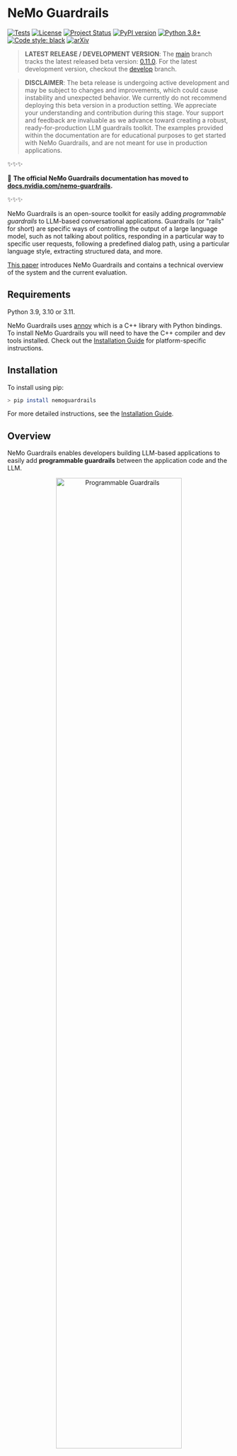 # NeMo Guardrails

[![Tests](https://img.shields.io/badge/Tests-passing-green)](#)
[![License](https://img.shields.io/badge/License-Apache%202.0-brightgreen.svg)](https://github.com/NVIDIA/NeMo-Guardrails/blob/main/LICENSE.md)
[![Project Status](https://img.shields.io/badge/Status-beta-orange)](#)
[![PyPI version](https://badge.fury.io/py/nemoguardrails.svg)](https://badge.fury.io/py/nemoguardrails)
[![Python 3.8+](https://img.shields.io/badge/python-3.8%2B-green)](https://www.python.org/downloads/)
[![Code style: black](https://img.shields.io/badge/code%20style-black-000000.svg)](https://github.com/psf/black)
[![arXiv](https://img.shields.io/badge/arXiv-2310.10501-b31b1b.svg)](https://arxiv.org/abs/2310.10501)

> **LATEST RELEASE / DEVELOPMENT VERSION**: The [main](https://github.com/NVIDIA/NeMo-Guardrails/tree/main) branch tracks the latest released beta version: [0.11.0](https://github.com/NVIDIA/NeMo-Guardrails/tree/v0.11.0). For the latest development version, checkout the [develop](https://github.com/NVIDIA/NeMo-Guardrails/tree/develop) branch.

> **DISCLAIMER**: The beta release is undergoing active development and may be subject to changes and improvements, which could cause instability and unexpected behavior. We currently do not recommend deploying this beta version in a production setting. We appreciate your understanding and contribution during this stage. Your support and feedback are invaluable as we advance toward creating a robust, ready-for-production LLM guardrails toolkit. The examples provided within the documentation are for educational purposes to get started with NeMo Guardrails, and are not meant for use in production applications.

✨✨✨

📌 **The official NeMo Guardrails documentation has moved to [docs.nvidia.com/nemo-guardrails](https://docs.nvidia.com/nemo-guardrails).**

✨✨✨

NeMo Guardrails is an open-source toolkit for easily adding *programmable guardrails* to LLM-based conversational applications. Guardrails (or "rails" for short) are specific ways of controlling the output of a large language model, such as not talking about politics, responding in a particular way to specific user requests, following a predefined dialog path, using a particular language style, extracting structured data, and more.

[This paper](https://arxiv.org/abs/2310.10501) introduces NeMo Guardrails and contains a technical overview of the system and the current evaluation.

## Requirements

Python 3.9, 3.10 or 3.11.

NeMo Guardrails uses [annoy](https://github.com/spotify/annoy) which is a C++ library with Python bindings. To install NeMo Guardrails you will need to have the C++ compiler and dev tools installed. Check out the [Installation Guide](https://docs.nvidia.com/nemo/guardrails/getting-started/installation-guide.html#prerequisites) for platform-specific instructions.

## Installation

To install using pip:

```bash
> pip install nemoguardrails
```

For more detailed instructions, see the [Installation Guide](https://docs.nvidia.com/nemo/guardrails/getting-started/installation-guide.html).

## Overview

NeMo Guardrails enables developers building LLM-based applications to easily add **programmable guardrails** between the application code and the LLM.

<div align="center">
  <img src="https://github.com/NVIDIA/NeMo-Guardrails/raw/develop/docs/_static/images/programmable_guardrails.png"  width="75%" alt="Programmable Guardrails">
</div>

Key benefits of adding *programmable guardrails* include:

- **Building Trustworthy, Safe, and Secure LLM-based Applications:** you can define rails to guide and safeguard conversations; you can choose to define the behavior of your LLM-based application on specific topics and prevent it from engaging in discussions on unwanted topics.

- **Connecting models, chains, and other services securely:** you can connect an LLM to other services (a.k.a. tools) seamlessly and securely.

- **Controllable dialog**: you can steer the LLM to follow pre-defined conversational paths, allowing you to design the interaction following conversation design best practices and enforce standard operating procedures (e.g., authentication, support).

### Protecting against LLM Vulnerabilities

NeMo Guardrails provides several mechanisms for protecting an LLM-powered chat application against common LLM vulnerabilities, such as jailbreaks and prompt injections. Below is a sample overview of the protection offered by different guardrails configuration for the example [ABC Bot](./examples/bots/abc) included in this repository. For more details, please refer to the [LLM Vulnerability Scanning](https://docs.nvidia.com/nemo/guardrails/evaluation/llm-vulnerability-scanning.html) page.

<div align="center">
<img src="https://github.com/NVIDIA/NeMo-Guardrails/raw/develop/docs/_static/images/abc-llm-vulnerability-scan-results.png" width="500">
</div>

### Use Cases

You can use programmable guardrails in different types of use cases:

1. **Question Answering** over a set of documents (a.k.a. Retrieval Augmented Generation): Enforce fact-checking and output moderation.
2. **Domain-specific Assistants** (a.k.a. chatbots): Ensure the assistant stays on topic and follows the designed conversational flows.
3. **LLM Endpoints**: Add guardrails to your custom LLM for safer customer interaction.
4. **LangChain Chains**: If you use LangChain for any use case, you can add a guardrails layer around your chains.
5. **Agents (COMING SOON)**: Add guardrails to your LLM-based agent.

### Usage

To add programmable guardrails to your application you can use the Python API or a guardrails server (see the [Server Guide](https://docs.nvidia.com/nemo/guardrails/user-guides/server-guide.html) for more details). Using the Python API is similar to using the LLM directly. Calling the guardrails layer instead of the LLM requires only minimal changes to the code base, and it involves two simple steps:

1. Loading a guardrails configuration and creating an `LLMRails` instance.
2. Making the calls to the LLM using the `generate`/`generate_async` methods.

```python
from nemoguardrails import LLMRails, RailsConfig

# Load a guardrails configuration from the specified path.
config = RailsConfig.from_path("PATH/TO/CONFIG")
rails = LLMRails(config)

completion = rails.generate(
    messages=[{"role": "user", "content": "Hello world!"}]
)
```

Sample output:

```json
{"role": "assistant", "content": "Hi! How can I help you?"}
```

The input and output format for the `generate` method is similar to the [Chat Completions API](https://platform.openai.com/docs/guides/gpt/chat-completions-api) from OpenAI.

#### Async API

NeMo Guardrails is an async-first toolkit as the core mechanics are implemented using the Python async model. The public methods have both a sync and an async version. For example: `LLMRails.generate` and `LLMRails.generate_async`.

### Supported LLMs

You can use NeMo Guardrails with multiple LLMs like OpenAI GPT-3.5, GPT-4, LLaMa-2, Falcon, Vicuna, or Mosaic. For more details, check out the [Supported LLM Models](https://docs.nvidia.com/nemo/guardrails/user-guides/configuration-guide.html#supported-llm-models) section in the Configuration Guide.

### Types of Guardrails

NeMo Guardrails supports five main types of guardrails:

<div align="center">
  <img src="https://github.com/NVIDIA/NeMo-Guardrails/raw/develop/docs/_static/images/programmable_guardrails_flow.png"  width="75%" alt="Programmable Guardrails Flow">
</div>

1. **Input rails**: applied to the input from the user; an input rail can reject the input, stopping any additional processing, or alter the input (e.g., to mask potentially sensitive data, to rephrase).

2. **Dialog rails**: influence how the LLM is prompted; dialog rails operate on canonical form messages for details see [Colang Guide](https://docs.nvidia.com/nemo/guardrails/user-guides/colang-language-syntax-guide.html)) and determine if an action should be executed, if the LLM should be invoked to generate the next step or a response, if a predefined response should be used instead, etc.

3. **Retrieval rails**: applied to the retrieved chunks in the case of a RAG (Retrieval Augmented Generation) scenario; a retrieval rail can reject a chunk, preventing it from being used to prompt the LLM, or alter the relevant chunks (e.g., to mask potentially sensitive data).

4. **Execution rails**: applied to input/output of the custom actions (a.k.a. tools), that need to be called by the LLM.

5. **Output rails**: applied to the output generated by the LLM; an output rail can reject the output, preventing it from being returned to the user, or alter it (e.g., removing sensitive data).

### Guardrails Configuration

A guardrails configuration defines the **LLM(s)** to be used and **one or more guardrails**. A guardrails configuration can include any number of input/dialog/output/retrieval/execution rails. A configuration without any configured rails will essentially forward the requests to the LLM.

The standard structure for a guardrails configuration folder looks like this:

```
.
├── config
│   ├── actions.py
│   ├── config.py
│   ├── config.yml
│   ├── rails.co
│   ├── ...
```

The `config.yml` contains all the general configuration options, such as LLM models, active rails, and custom configuration data". The `config.py` file contains any custom initialization code and the `actions.py` contains any custom python actions. For a complete overview, see the [Configuration Guide](https://docs.nvidia.com/nemo/guardrails/user-guides/configuration-guide.html).

Below is an example `config.yml`:

```yaml
# config.yml
models:
  - type: main
    engine: openai
    model: gpt-3.5-turbo-instruct

rails:
  # Input rails are invoked when new input from the user is received.
  input:
    flows:
      - check jailbreak
      - mask sensitive data on input

  # Output rails are triggered after a bot message has been generated.
  output:
    flows:
      - self check facts
      - self check hallucination
      - activefence moderation
      - gotitai rag truthcheck

  config:
    # Configure the types of entities that should be masked on user input.
    sensitive_data_detection:
      input:
        entities:
          - PERSON
          - EMAIL_ADDRESS
```

The `.co` files included in a guardrails configuration contain the Colang definitions (see the next section for a quick overview of what Colang is) that define various types of rails. Below is an example `greeting.co` file which defines the dialog rails for greeting the user.

```colang
define user express greeting
  "Hello!"
  "Good afternoon!"

define flow
  user express greeting
  bot express greeting
  bot offer to help

define bot express greeting
  "Hello there!"

define bot offer to help
  "How can I help you today?"
```

Below is an additional example of Colang definitions for a dialog rail against insults:

```colang
define user express insult
  "You are stupid"

define flow
  user express insult
  bot express calmly willingness to help
```

### Colang

To configure and implement various types of guardrails, this toolkit introduces **Colang**, a modeling language specifically created for designing flexible, yet controllable, dialogue flows. Colang has a python-like syntax and is designed to be simple and intuitive, especially for developers.

```{note}
Currently two versions of Colang, 1.0 and 2.0, are supported and Colang 1.0 is the default. Versions 0.1.0 up to 0.7.1 of NeMo Guardrails used Colang 1.0 exclusively. Versions 0.8.0 introduced Colang 2.0-alpha and version 0.9.0 introduced Colang 2.0-beta. We expect Colang 2.0 to go out of Beta and replace 1.0 as the default option in NeMo Guardrails version 0.12.0.
```

For a brief introduction to the Colang 1.0 syntax, see the [Colang 1.0 Language Syntax Guide](https://docs.nvidia.com/nemo/guardrails/user-guides/colang-language-syntax-guide.html).

To get started with Colang 2.0, see the [Colang 2.0 Documentation](https://docs.nvidia.com/nemo/guardrails/colang_2/overview.html).

### Guardrails Library

NeMo Guardrails comes with a set of [built-in guardrails](https://docs.nvidia.com/nemo/guardrails/user-guides/guardrails-library.html).

```{note}
The built-in guardrails are only intended to enable you to get started quickly with NeMo Guardrails. For production use cases, further development and testing of the rails are needed.
```

Currently, the NeMo Guardrails library includes guardrails for:

- [Jailbreak Detection](https://docs.nvidia.com/nemo/guardrails/user-guides/guardrails-library.html#jailbreak-detection-heuristics)
- [Self-Check Input Moderation](https://docs.nvidia.com/nemo/guardrails/user-guides/guardrails-library.html#self-input-output)
- [Self-Check Output Moderation](https://docs.nvidia.com/nemo/guardrails/user-guides/guardrails-library.html#self-check-output)
- [Self-Check Fact-checking](https://docs.nvidia.com/nemo/guardrails/user-guides/guardrails-library.html#fact-checking)
- [Hallucination Detection](https://docs.nvidia.com/nemo/guardrails/user-guides/guardrails-library.html#hallucination-detection)
- [AlignScore-based Fact-checking](https://docs.nvidia.com/nemo/guardrails/user-guides/guardrails-library.html#alignscore-based-fact-checking)
- [LlamaGuard-based Content Moderation](https://docs.nvidia.com/nemo/guardrails/user-guides/guardrails-library.html#llama-guard-based-content-moderation)
- [RAG hallucination detection using Patronus Lynx](https://docs.nvidia.com/nemo/guardrails/user-guides/guardrails-library.html#patronus-lynx-based-rag-hallucination-detection)
- [Presidio-based Sensitive Data Detection](https://docs.nvidia.com/nemo/guardrails/user-guides/guardrails-library.html#presidio-based-sensitive-data-detection)
- [Input moderation using ActiveFence](https://docs.nvidia.com/nemo/guardrails/user-guides/guardrails-library.html#activefence)
- [RAG Hallucination detection using Got It AI's TruthChecker API](https://docs.nvidia.com/nemo/guardrails/user-guides/guardrails-library.html#got-it-ai)
- [AutoAlign-based guardrails](https://docs.nvidia.com/nemo/guardrails/user-guides/guardrails-library.html#autoalign)

## CLI

NeMo Guardrails also comes with a built-in CLI.

```bash
$ nemoguardrails --help

Usage: nemoguardrails [OPTIONS] COMMAND [ARGS]...

actions-server    Start a NeMo Guardrails actions server.
chat              Start an interactive chat session.
evaluate          Run an evaluation task.
server            Start a NeMo Guardrails server.
```

### Guardrails Server

You can use the NeMo Guardrails CLI to start a guardrails server. The server can load one or more configurations from the specified folder and expose and HTTP API for using them.

```
nemoguardrails server [--config PATH/TO/CONFIGS] [--port PORT]
```

For example, to get a chat completion for a `sample` config, you can use the `/v1/chat/completions` endpoint:

```
POST /v1/chat/completions
```

```json
{
    "config_id": "sample",
    "messages": [{
      "role":"user",
      "content":"Hello! What can you do for me?"
    }]
}
```

Sample output:

```json
{"role": "assistant", "content": "Hi! How can I help you?"}
```

#### Docker

To start a guardrails server, you can also use a Docker container. NeMo Guardrails provides a [Dockerfile](./Dockerfile) that you can use to build a `nemoguardrails` image. For further information, see the [using Docker](https://docs.nvidia.com/nemo/guardrails/user-guides/advanced/using-docker.html) section.

## Integration with LangChain

NeMo Guardrails integrates seamlessly with LangChain. You can easily wrap a guardrails configuration around a LangChain chain (or any `Runnable`). You can also call a LangChain chain from within a guardrails configuration. For more details, check out the [LangChain Integration Documentation](https://docs.nvidia.com/nemo/guardrails/user-guides/langchain/langchain-integration.html)

## Evaluation

Evaluating the safety of a LLM-based conversational application is a complex task and still an open research question. To support proper evaluation, NeMo Guardrails provides the following:

1. An [evaluation tool](nemoguardrails/evaluate/README.md), i.e. `nemoguardrails evaluate`, with support for topical rails, fact-checking, moderation (jailbreak and output moderation) and hallucination.
2. An experimental [red-teaming interface](https://docs.nvidia.com/nemo/guardrails/security/red-teaming.html).
3. Sample LLM Vulnerability Scanning Reports, e.g, [ABC Bot - LLM Vulnerability Scan Results](https://docs.nvidia.com/nemo/guardrails/evaluation/llm-vulnerability-scanning.html)

## How is this different?

There are many ways guardrails can be added to an LLM-based conversational application. For example: explicit moderation endpoints (e.g., OpenAI, ActiveFence), critique chains (e.g. constitutional chain), parsing the output (e.g. guardrails.ai), individual guardrails (e.g., LLM-Guard), hallucination detection for RAG applications (e.g., Got It AI, Patronus Lynx).

NeMo Guardrails aims to provide a flexible toolkit that can integrate all these complementary approaches into a cohesive LLM guardrails layer. For example, the toolkit provides out-of-the-box integration with ActiveFence, AlignScore and LangChain chains.

To the best of our knowledge, NeMo Guardrails is the only guardrails toolkit that also offers a solution for modeling the dialog between the user and the LLM. This enables on one hand the ability to guide the dialog in a precise way. On the other hand it enables fine-grained control for when certain guardrails should be used, e.g., use fact-checking only for certain types of questions.

## Learn More

- [Documentation](https://docs.nvidia.com/nemo/guardrails)
- [Getting Started Guide](https://docs.nvidia.com/nemo/guardrails/getting-started)
- [Examples](./examples)
- [FAQs](https://docs.nvidia.com/nemo/guardrails/faqs.html)
- [Security Guidelines](https://docs.nvidia.com/nemo/guardrails/security/guidelines.html)

## Inviting the community to contribute

The example rails residing in the repository are excellent starting points. We enthusiastically invite the community to contribute towards making the power of trustworthy, safe, and secure LLMs accessible to everyone. For guidance on setting up a development environment and how to contribute to NeMo Guardrails, see the [contributing guidelines](./CONTRIBUTING.md).

## License

This toolkit is licensed under the [Apache License, Version 2.0](http://www.apache.org/licenses/LICENSE-2.0).

## How to cite

If you use this work, please cite the [EMNLP 2023 paper](https://aclanthology.org/2023.emnlp-demo.40) that introduces it.

```bibtex
@inproceedings{rebedea-etal-2023-nemo,
    title = "{N}e{M}o Guardrails: A Toolkit for Controllable and Safe {LLM} Applications with Programmable Rails",
    author = "Rebedea, Traian  and
      Dinu, Razvan  and
      Sreedhar, Makesh Narsimhan  and
      Parisien, Christopher  and
      Cohen, Jonathan",
    editor = "Feng, Yansong  and
      Lefever, Els",
    booktitle = "Proceedings of the 2023 Conference on Empirical Methods in Natural Language Processing: System Demonstrations",
    month = dec,
    year = "2023",
    address = "Singapore",
    publisher = "Association for Computational Linguistics",
    url = "https://aclanthology.org/2023.emnlp-demo.40",
    doi = "10.18653/v1/2023.emnlp-demo.40",
    pages = "431--445",
}
```
